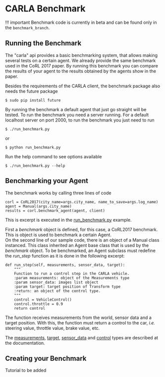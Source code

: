 CARLA Benchmark
===============

!!! important
    Benchmark code is currently in beta and can be found only in the
    `benchmark_branch`.

Running the Benchmark
---------------------

The "carla" api provides a basic benchmarking system, that allows making several
tests on a certain agent. We already provide the same benchmark used in the CoRL
2017 paper. By running this benchmark you can compare the results of your agent
to the results obtained by the agents show in the paper.


Besides the requirements of the CARLA client, the benchmark package also needs
the future package

    $ sudo pip install future

By running the benchmark a default agent that just go straight will be tested.
To run the benchmark you need a server running. For a default localhost server
on port 2000, to run the benchmark you just need to run

    $ ./run_benchmark.py

or

    $ python run_benchmark.py

Run the help command to see options available

    $ ./run_benchmark.py --help

Benchmarking your Agent
---------------------
The benchmark works by calling three lines of code

    corl = CoRL2017(city_name=args.city_name, name_to_save=args.log_name)
    agent = Manual(args.city_name)
    results = corl.benchmark_agent(agent, client)

This is excerpt is executed in the [run_benchmark.py](https://github.com/carla-simulator/carla/blob/benchmark_branch/PythonClient/run_benchmark.py) example.

First a *benchmark* object is defined, for this case, a CoRL2017 benchmark. This is object is used to benchmark a certain Agent. <br>
On the second line of our sample code, there is an object of a Manual class instanced. This class inherited an Agent base class
that is used by the *benchmark* object.
To be benchmarked, an Agent subclass must redefine the *run_step* function as it is done in the following excerpt:

    def run_step(self, measurements, sensor_data, target):
        """
        Function to run a control step in the CARLA vehicle.
		:param measurements: object of the Measurements type
		:param sensor_data: images list object
		:param target: target position of Transform type
	    :return: an object of the control type.
	    """
        control = VehicleControl()
        control.throttle = 0.9
        return control
The function receives measurements from the world, sensor data and a target position. With this, the function must return a control to the car, *i.e.* steering value, throttle value, brake value, etc.

The [measurements](measurements.md), [target](measurements.md), [sensor_data](cameras_and_sensors.m) and [control](measurements.md) types are described at the documentation.



Creating your Benchmark
---------------------
Tutorial to be added
